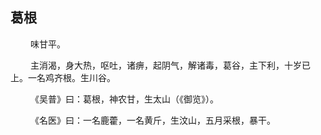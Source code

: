 ## 葛根
<p>&emsp;&emsp;
味甘平。
</p>
<p>&emsp;&emsp;
主消渴，身大热，呕吐，诸痹，起阴气，解诸毒，葛谷，主下利，十岁已上。一名鸡齐根。生川谷。
</p>
<p>&emsp;&emsp;
《吴普》曰：葛根，神农甘，生太山（《御览》）。
</p>
<p>&emsp;&emsp;
《名医》曰：一名鹿藿，一名黄斤，生汶山，五月采根，暴干。
</p>
